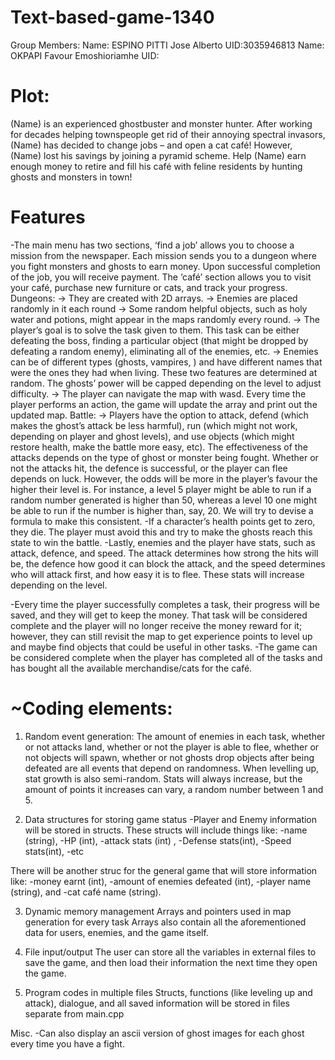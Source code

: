 # Text-based-game-1340
Group Members:
Name: ESPINO PITTI Jose Alberto UID:3035946813
Name: OKPAPI Favour Emoshioriamhe UID:

# Plot:
(Name) is an experienced ghostbuster and monster hunter. After working for decades helping townspeople get rid of their annoying spectral invasors, (Name) has decided to change jobs – and open a cat café! However, (Name) lost his savings by joining a pyramid scheme. Help (Name) earn enough money to retire and fill his café with feline residents by hunting ghosts and monsters in town!

# Features 
-The main menu has two sections, ‘find a job’ allows you to choose a mission from the newspaper. Each mission sends you to a dungeon where you fight monsters and ghosts to earn money. Upon successful completion of the job, you will receive payment. The ‘café’ section allows you to visit your café, purchase new furniture or cats, and track your progress. 
Dungeons: 
→ They are created with 2D arrays.
→ Enemies are placed randomly in it each round
→ Some random helpful objects, such as holy water and potions, might appear in the maps randomly every round.
→ The player’s goal is to solve the task given to them. This task can be either defeating the boss, finding a particular object (that might be dropped by defeating a random enemy), eliminating all of the enemies, etc. 
→ Enemies can be of different types (ghosts, vampires, ) and have different names that were the ones they had when living. These two features are determined at random. The ghosts’ power will be capped depending on the level to adjust difficulty. 
→ The player can navigate the map with wasd. Every time the player performs an action, the game will update the array and print out the updated map. 
Battle:
→ Players have the option to attack, defend (which makes the ghost’s attack be less harmful), run (which might not work, depending on player and ghost levels), and use objects (which might restore health, make the battle more easy, etc). 
The effectiveness of the attacks depends on the type of ghost or monster being fought. 
Whether or not the attacks hit, the defence is successful, or the player can flee depends on luck. However, the odds will be more in the player’s favour the higher their level is. For instance, a level 5 player might be able to run if a random number generated is higher than 50, whereas a level 10 one might be able to run if the number is higher than, say, 20. We will try to devise a formula to make this consistent. 
-If a character’s health points get to zero, they die. The player must avoid this and try to make the ghosts reach this state to win the battle. 
-Lastly, enemies and the player have stats, such as attack, defence, and speed. The attack determines how strong the hits will be, the defence how good it can block the attack, and the speed determines who will attack first, and how easy it is to flee. These stats will increase depending on the level.

-Every time the player successfully completes a task, their progress will be saved, and they will get to keep the money. That task will be considered complete and the player will no longer receive the money reward for it; however, they can still revisit the map to get experience points to level up and maybe find objects that could be useful in other tasks. 
-The game can be considered complete when the player has completed all of the tasks and has bought all the available merchandise/cats for the café.



# ~Coding elements:
1. Random event generation:
The amount of enemies in each task, whether or not attacks land, whether or not the player is able to flee, whether or not objects will spawn, whether or not ghosts drop objects after being defeated are all events that depend on randomness. 
When levelling up, stat growth is also semi-random. Stats will always increase, but the amount of points it increases can vary, a random number between 1 and 5.

2. Data structures for storing game status
-Player and Enemy information will be stored in structs. These structs will include things like:
-name (string),
-HP (int),
-attack stats (int) ,
-Defense stats(int),
-Speed stats(int),
-etc

There will be another struc for the general game that will store information like:
-money earnt (int),
-amount of enemies defeated (int), 
-player name (string), and
-cat café name (string).

3. Dynamic memory management
Arrays and pointers used in map generation for every task
Arrays also contain all the aforementioned data for users, enemies, and the game itself.


4. File input/output
The user can store all the variables in external files to save the game, and then load their information the next time they open the game. 

5. Program codes in multiple files
Structs, functions (like leveling up and attack), dialogue, and all saved information will be stored in files separate from main.cpp

 

Misc.
-Can also display an ascii version of ghost images for each ghost every time you have a fight. 
